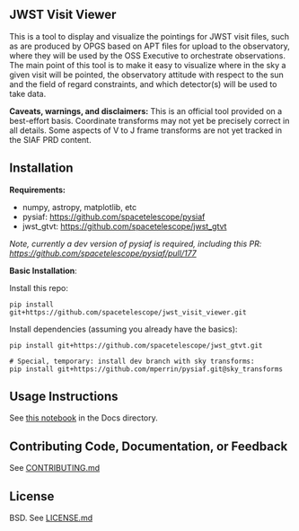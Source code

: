 JWST Visit Viewer
--------------------------------------------------------------


This is a tool to display and visualize the pointings for JWST visit files,
such as are produced by OPGS based on APT files for upload to the observatory,
where they will be used by the OSS Executive to orchestrate observations.  The
main point of this tool is to make it easy to visualize where in the sky a
given visit will be pointed, the observatory attitude with respect to the sun
and the field of regard constraints, and which detector(s) will be used to take
data.

**Caveats, warnings, and disclaimers:** This is an official tool provided on a best-effort basis.
Coordinate transforms may not yet be precisely correct in all details. Some aspects of V to J frame
transforms are not yet tracked in the SIAF PRD content.


Installation
------------


**Requirements:**
- numpy, astropy, matplotlib, etc
- pysiaf: https://github.com/spacetelescope/pysiaf
- jwst_gtvt: https://github.com/spacetelescope/jwst_gtvt

_Note, currently a dev version of pysiaf is required, including this PR: https://github.com/spacetelescope/pysiaf/pull/177_


**Basic Installation**:

Install this repo:

    pip install git+https://github.com/spacetelescope/jwst_visit_viewer.git

Install dependencies (assuming you already have the basics):

    pip install git+https://github.com/spacetelescope/jwst_gtvt.git

    # Special, temporary: install dev branch with sky transforms:
    pip install git+https://github.com/mperrin/pysiaf.git@sky_transforms


Usage Instructions
-------------------------------------------------

See [this notebook](https://github.com/spacetelescope/jwst_visit_viewer/blob/master/docs/Visit%20Viewer%20Docs%20and%20Usage.ipynb) in the Docs directory.


Contributing Code, Documentation, or Feedback
---------------------------------------------

See [CONTRIBUTING.md](CONTRIBUTING.md)

License
-------

BSD. See [LICENSE.md](LICENSE.md)
